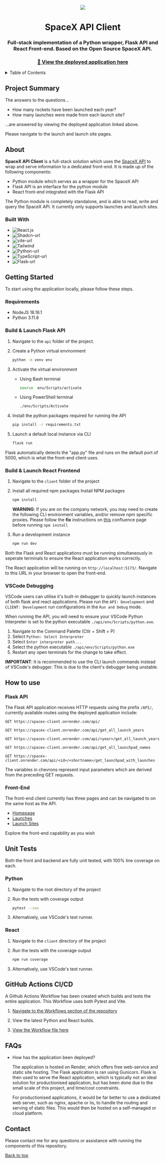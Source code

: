 <a name="top"></a>
<p align="center"><img src="docs/rocket_launch.png"></p>
<h1 align="center">SpaceX API Client</h1>

<h3 align="center">
Full-stack implementation of a Python wrapper, Flask API and React Front-end.
Based on the Open Source SpaceX API.
</h3>

 <h3 align="center">
   <a href="https://spacex-client.onrender.com/">🚀 View the deployed application here</a>
 </h3>

<!-- TABLE OF CONTENTS -->
<details>
  <summary>Table of Contents</summary>
  <ol>
    <li>
        <a href="#project-summary">Project Summary</a>
    </li>
    <li>
        <a href="#-about">About The Project</a>
        <ul>
            <li><a href="#built-with">Built With</a></li>
        </ul>
    </li>
    <li>
        <a href="#getting-started">Getting Started</a>
        <ul>
            <li><a href="#Requirements">Requirements</a></li>
            <li><a href="#build--launch-flask-api">Flask Build & Launch</a></li>
            <li><a href="#build--launch-react-frontend">React Build & Launch</a></li>
            <li><a href="#vscode-debugging">VSCode Debugging</a></li>
        </ul>
    </li>
    <li>
        <a href="#how-to-use">How to use</a>
        <ul>
            <li><a href="#api">Flask API</a></li>
            <li><a href="#front-end">Front-End</a></li>
        </ul>
    </li>
    <li>
        <a href="#unit-tests">Unit Tests</a>
        <ul>
            <li><a href="#python">Python</a></li>
            <li><a href="#react">React</a></li>
        </ul>
    </li>
    <li><a href="#github-actions-cicd">GitHub Actions CI/CD</a></li>
    <li><a href="#faqs">FAQs</a></li>
    <li><a href="#contact">Contact</a></li>
  </ol>
</details>

## Project Summary
The answers to the questions...

* How many rockets have been launched each year?
* How many launches were made from each launch site?

...are answered by viewing the deployed application linked above.

Please navigate to the launch and launch site pages.

## About
**SpaceX API Client** is a full-stack solution which uses the [SpaceX API](https://github.com/r-spacex/SpaceX-API) to wrap and serve information to a dedicated front-end. It is made up of the following components:

- Python module which serves as a wrapper for the SpaceX API
- Flask API is an interface for the python module
- React front-end integrated with the Flask API 

The Python module is completely standalone, and is able to read, write and query the SpaceX API. It currently only supports launches and launch sites. 

### Built With

* ![React.js]
* ![Shadcn-url]
* ![vite-url]
* ![Tailwind]
* ![Python-url]
* ![TypeScript-url]
* ![Flask-url]

## Getting Started

To start using the application locally, please follow these steps.

### Requirements

* NodeJS 18.16.1
* Python 3.11.8

### Build & Launch Flask API
1. Navigate to the `api` folder of the project.

2. Create a Python virtual environment
   ```sh
   python -m venv env
   ```

3. Activate the virtual environment
    
    - Using Bash terminal
        ```bash
        source  env/Scripts/activate
        ```

    - Using PowerShell terminal
        ```bash
        ./env/Scripts/Activate
        ```
4. Install the python packages required for running the API
    ```sh
   pip install -r requirements.txt
   ```

5. Launch a default local instance via CLI
    ```sh
   flask run
   ```

Flask automatically detects the "app.py" file and runs on the default port of 5000, which is what the front-end client uses.

### Build & Launch React Frontend
1. Navigate to the `client` folder of the project

2. Install all required npm packages
    Install NPM packages
   ```sh
   npm install
   ```

    **WARNING**: If you are on the company network, you may need to create the following CLI environment variables, and/or remove npm specific proxies. Please follow the **fix** instructions on [this](https://confluence.devops.jlr-apps.com/x/LAr9Kw) confluence page before running `npm install`


3. Run a development instance
    ```sh
   npm run dev
   ```
Both the Flask and React applications must be running simultaneously in seperate terminals to ensure the React application works correctly.

The React application will be running on `http://localhost:5173/`. Navigate to this URL in your browser to open the front-end.

### VSCode Debugging

VSCode users can utilise it's built-in debugger to quickly launch instances of both flask and react applications. Please run the `API: Development` and `CLIENT: Development` run configurations in the `Run and Debug` mode.

When running the API, you will need to ensure your VSCode Python Interpreter is set to the python executable `./api/env/Scripts/python.exe`. 

1. Navigate to the Command Palette (Ctlr + Shift + P)
2. Select `Python: Select Interpreter`
3. Select `Enter interpreter path...`
4. Select the python executable `./api/env/Scripts/python.exe`
5. Restart any open terminals for the change to take effect.

**IMPORTANT**:
It is recommended to use the CLI launch commands instead of VSCode's debugger. This is due to the client's debugger being unstable.  

## How to use

### Flask API
The Flask API application receives HTTP requests using the prefix `/API/`, currently available routes using the deployed application include:

```
GET https://spacex-client.onrender.com/api/

GET https://spacex-client.onrender.com/api/get_all_launch_years

GET https://spacex-client.onrender.com/api/<year>/get_all_launch_years

GET https://spacex-client.onrender.com/api/get_all_launchpad_names

GET https://spacex-client.onrender.com/api/<id>/<shortname>/get_launchpad_with_launches
```

The variables in chevrons represent input parameters which are derived from the preceding GET requests.

### Front-End

The front-end client currently has three pages and can be navigated to on the same host as the API.

* [Homepage](https://spacex-client.onrender.com/)
* [Launches](https://spacex-client.onrender.com/launches)
* [Launch Sites](https://spacex-client.onrender.com/launches)

Explore the front-end capability as you wish

## Unit Tests

Both the front and backend are fully unit tested, with 100% line coverage on each.

### Python

1. Navigate to the root directory of the project

2. Run the tests with coverage output
    ```sh
    pytest --cov
    ```
3. Alternatively, use VSCode's test runner.

### React

1. Navigate to the `client` directory of the project

2. Run the tests with the coverage output
    ```sh
    npm run coverage
    ```
3. Alternatively, use VSCode's test runner.

## GitHub Actions CI/CD

A Github Actions Workflow has been created which builds and tests the entire application. This Workflow uses both Pytest and Vite. 

1. [Navigate to the Workflows section of the repository](https://github.com/harkanwal12/spacex_api_project/actions)

2. View the latest Python and React builds.

3. [View the Workflow file here](https://github.com/harkanwal12/spacex_api_project/actions/runs/11942829592/workflow)

## FAQs

- How has the application been deployed?

    The application is hosted on Render, which offers free web-service and static site hosting. The Flask application is ran using Gunicorn. Flask is then used to serve the React application, which is typically not an ideal solution for productionised application, but has been done due to the small scale of this project, and time/cost constraints.  
    
    For productionised applications, it would be far better to use a dedicated web server, such as nginx, apache or iis, to handle the routing and serving of static files. This would then be hosted on a self-managed or cloud platform.


## Contact

Please contact me for any questions or assistance with running the components of this repository.

[Back to top](#top)


[React.js]: https://img.shields.io/badge/React-20232A?style=for-the-badge&logo=react&logoColor=61DAFB
[React-url]: https://reactjs.org/
[Tailwind]: https://img.shields.io/badge/tailwindcss-0F172A?&logo=tailwindcss
[vite-url]: https://img.shields.io/badge/-Vite-B73BFE?style=flat&logo=vite&logoColor=white
[Shadcn-url]: https://img.shields.io/badge/shadcn%2Fui-000?logo=shadcnui&logoColor=fff
[Python-url]: https://img.shields.io/badge/python-3670A0?style=for-the-badge&logo=python&logoColor=ffdd54
[TypeScript-url]: https://shields.io/badge/TypeScript-3178C6?logo=TypeScript&logoColor=FFF&style=flat-square
[Flask-url]: https://img.shields.io/badge/Flask-000000?style=for-the-badge&logo=Flask&logoColor=white
